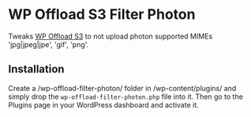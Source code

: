WP Offload S3 Filter Photon
========================

Tweaks [WP Offload S3](https://wordpress.org/plugins/amazon-s3-and-cloudfront/) to not upload photon supported MIMEs 'jpg|jpeg|jpe', 'gif', 'png'.

Installation
------------

Create a /wp-offload-filter-photon/ folder in /wp-content/plugins/ and simply drop the `wp-offload-filter-photon.php` file into it. Then go to the Plugins page in your WordPress dashboard and activate it.

